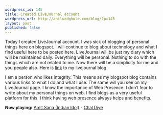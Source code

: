 ```yaml
---
wordpress_id: 145
title: Created LiveJournal account
wordpress_url: http://anilwadghule.com/blog/?p=145
layout: post
published: false
---
```

<p>Today I created LiveJournal account. I was sick of blogging of personal things here on blogspot. I will continue to blog about technology and what I find useful here to be posted here. LiveJournal will be just my diary which will be maintained daily. Everything will be personal. Nothing to do with the things which are not related to me. Now there will be a simplicity for me and you people also. Here is <a href="http://www.livejournal.com/users/anildigital/">link</a> to my livejournal blog.<br /></p><p>I am a person who likes integrity. This means as my blogspot blog contains various links to what I do and what I use. The same will you see on my LiveJournal page. I know the importance of Web Presence. I don’t fear to write about my personal things on web. I find blogs as a very useful platform for this. I think having web presence always helps and benefits.</p><p><strong>Now playing:</strong> <a href="http://phobos.apple.com/WebObjects/MZSearch.woa/wa/advancedSearchResults?artistTerm=Amit%20Sana%20%28Indian%20Idol%29">Amit Sana (Indian Idol)</a> - <a href="http://phobos.apple.com/WebObjects/MZSearch.woa/wa/advancedSearchResults?songTerm=Chal%20Diye&amp;artistTerm=Amit%20Sana%20%28Indian%20Idol%29">Chal Diye</a></p>
